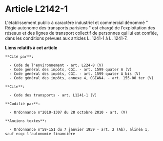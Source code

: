 # Article L2142-1

L'établissement public à caractère industriel et commercial dénommé " Régie autonome des transports parisiens " est chargé de
l'exploitation des réseaux et des lignes de transport collectif de personnes qui lui est confiée, dans les conditions prévues
aux articles L. 1241-1 à L. 1241-7.

**Liens relatifs à cet article**

	**Cité par**:

	  - Code de l'environnement - art. L224-8 (V)
	  - Code général des impôts, CGI. - art. 1599 quater A (V)
	  - Code général des impôts, CGI. - art. 1599 quater A bis (V)
	  - Code général des impôts, annexe 4, CGIAN4. - art. 155-00 ter (V)

	**Cite**:

	  - Code des transports - art. L1241-1 (V)

	**Codifié par**:

	  - Ordonnance n°2010-1307 du 28 octobre 2010 - art. (V)

	**Anciens textes**:

	  - Ordonnance n°59-151 du 7 janvier 1959 - art. 2 (Ab), alinéa 1, sauf ecqc l'autonomie financière
